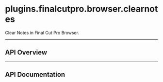# plugins.finalcutpro.browser.clearnotes

Clear Notes in Final Cut Pro Browser.

---

## API Overview

---

## API Documentation

